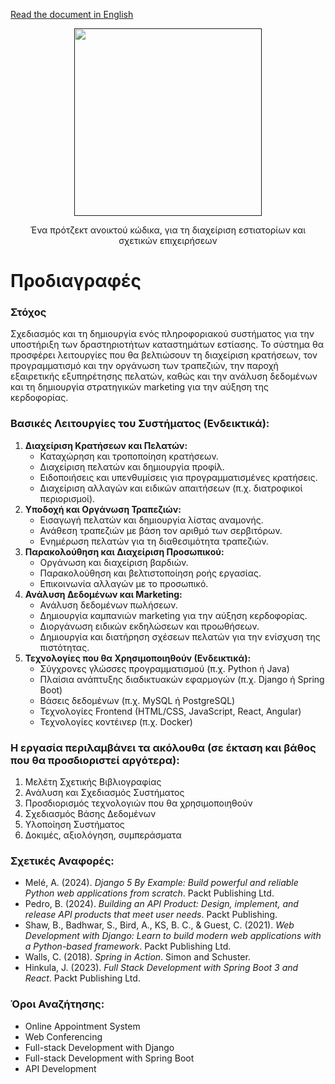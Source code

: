 [Read the document in English](./README.md)  

<p align="center">
   <a href="" target="_blank">
      <img src="https://github.com/user-attachments/assets/acf1e356-fa42-4743-a637-76100558da7d" width="300" />
   </a>
</p>
<p align="center">
      Ένα πρότζεκτ ανοικτού κώδικα, για τη διαχείριση εστιατορίων και σχετικών επιχειρήσεων
</p>

# Προδιαγραφές

### Στόχος
Σχεδιασμός και τη δημιουργία ενός πληροφοριακού συστήματος για την υποστήριξη των δραστηριοτήτων καταστημάτων εστίασης. Το σύστημα θα προσφέρει λειτουργίες που θα βελτιώσουν τη διαχείριση κρατήσεων, τον προγραμματισμό και την οργάνωση των τραπεζιών, την παροχή εξαιρετικής εξυπηρέτησης πελατών, καθώς και την ανάλυση δεδομένων και τη δημιουργία στρατηγικών marketing για την αύξηση της κερδοφορίας.

### Βασικές Λειτουργίες του Συστήματος (Ενδεικτικά):
1. **Διαχείριση Κρατήσεων και Πελατών:**
   - Καταχώρηση και τροποποίηση κρατήσεων.
   - Διαχείριση πελατών και δημιουργία προφίλ.
   - Ειδοποιήσεις και υπενθυμίσεις για προγραμματισμένες κρατήσεις.
   - Διαχείριση αλλαγών και ειδικών απαιτήσεων (π.χ. διατροφικοί περιορισμοί).
2. **Υποδοχή και Οργάνωση Τραπεζιών:**
   - Εισαγωγή πελατών και δημιουργία λίστας αναμονής.
   - Ανάθεση τραπεζιών με βάση τον αριθμό των σερβιτόρων.
   - Ενημέρωση πελατών για τη διαθεσιμότητα τραπεζιών.
3. **Παρακολούθηση και Διαχείριση Προσωπικού:**
   - Οργάνωση και διαχείριση βαρδιών.
   - Παρακολούθηση και βελτιστοποίηση ροής εργασίας.
   - Επικοινωνία αλλαγών με το προσωπικό.
4. **Ανάλυση Δεδομένων και Marketing:**
   - Ανάλυση δεδομένων πωλήσεων.
   - Δημιουργία καμπανιών marketing για την αύξηση κερδοφορίας.
   - Διοργάνωση ειδικών εκδηλώσεων και προωθήσεων.
   - Δημιουργία και διατήρηση σχέσεων πελατών για την ενίσχυση της πιστότητας.
5. **Τεχνολογίες που θα Χρησιμοποιηθούν (Ενδεικτικά):**
   - Σύγχρονες γλώσσες προγραμματισμού (π.χ. Python ή Java)
   - Πλαίσια ανάπτυξης διαδικτυακών εφαρμογών (π.χ. Django ή Spring Boot)
   - Βάσεις δεδομένων (π.χ. MySQL ή PostgreSQL)
   - Τεχνολογίες Frontend (HTML/CSS, JavaScript, React, Angular)
   - Τεχνολογίες κοντέινερ (π.χ. Docker)

### Η εργασία περιλαμβάνει τα ακόλουθα (σε έκταση και βάθος που θα προσδιοριστεί αργότερα):
1. Μελέτη Σχετικής Βιβλιογραφίας
2. Ανάλυση και Σχεδιασμός Συστήματος
3. Προσδιορισμός τεχνολογιών που θα χρησιμοποιηθούν
4. Σχεδιασμός Βάσης Δεδομένων
5. Υλοποίηση Συστήματος
6. Δοκιμές, αξιολόγηση, συμπεράσματα

### Σχετικές Αναφορές:
- Melé, A. (2024). *Django 5 By Example: Build powerful and reliable Python web applications from scratch*. Packt Publishing Ltd.
- Pedro, B. (2024). *Building an API Product: Design, implement, and release API products that meet user needs*. Packt Publishing.
- Shaw, B., Badhwar, S., Bird, A., KS, B. C., & Guest, C. (2021). *Web Development with Django: Learn to build modern web applications with a Python-based framework*. Packt Publishing Ltd.
- Walls, C. (2018). *Spring in Action*. Simon and Schuster.
- Hinkula, J. (2023). *Full Stack Development with Spring Boot 3 and React*. Packt Publishing Ltd.

### Όροι Αναζήτησης:
- Online Appointment System
- Web Conferencing
- Full-stack Development with Django
- Full-stack Development with Spring Boot
- API Development
